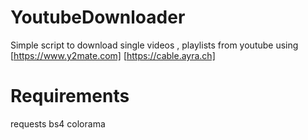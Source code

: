 # YoutubeDownloader
Simple script to download single videos , playlists from youtube 
using [https://www.y2mate.com] [https://cable.ayra.ch]

# Requirements
requests
bs4 
colorama
